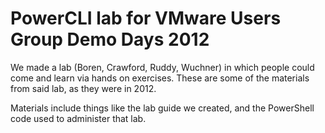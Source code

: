 # PowerCLI lab for VMware Users Group Demo Days 2012
We made a lab (Boren, Crawford, Ruddy, Wuchner) in which people could come and learn via hands on exercises.  These are some of the materials from said lab, as they were in 2012.

Materials include things like the lab guide we created, and the PowerShell code used to administer that lab.